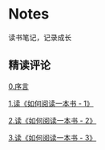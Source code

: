 # Notes
读书笔记，记录成长

## 精读评论

[0.序言](https://github.com/txs1992/Notes/blob/main/%E7%B2%BE%E8%AF%BB%E8%AF%84%E8%AE%BA/0.%E5%BA%8F%E8%A8%80.md)

[1.读《如何阅读一本书 - 1》](https://github.com/txs1992/Notes/blob/main/%E7%B2%BE%E8%AF%BB%E8%AF%84%E8%AE%BA/1.%E8%AF%BB%E3%80%8A%E5%A6%82%E4%BD%95%E9%98%85%E8%AF%BB%E4%B8%80%E6%9C%AC%E4%B9%A6%20-%201%E3%80%8B.md)

[2.读《如何阅读一本书 - 2》](https://github.com/txs1992/Notes/blob/main/%E7%B2%BE%E8%AF%BB%E8%AF%84%E8%AE%BA/2.%E8%AF%BB%E3%80%8A%E5%A6%82%E4%BD%95%E9%98%85%E8%AF%BB%E4%B8%80%E6%9C%AC%E4%B9%A6%20-%202%E3%80%8B.md)

[3.读《如何阅读一本书 - 3》](https://github.com/txs1992/Notes/blob/main/%E7%B2%BE%E8%AF%BB%E8%AF%84%E8%AE%BA/3.%E8%AF%BB%E3%80%8A%E5%A6%82%E4%BD%95%E9%98%85%E8%AF%BB%E4%B8%80%E6%9C%AC%E4%B9%A6%20-%203%E3%80%8B.md)